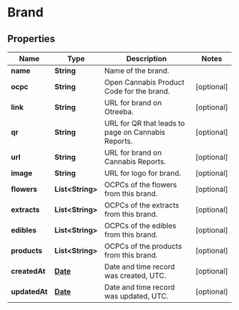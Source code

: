 
# Brand

## Properties
Name | Type | Description | Notes
------------ | ------------- | ------------- | -------------
**name** | **String** | Name of the brand. | 
**ocpc** | **String** | Open Cannabis Product Code for the brand. |  [optional]
**link** | **String** | URL for brand on Otreeba. |  [optional]
**qr** | **String** | URL for QR that leads to page on Cannabis Reports. |  [optional]
**url** | **String** | URL for brand on Cannabis Reports. |  [optional]
**image** | **String** | URL for logo for brand. |  [optional]
**flowers** | **List&lt;String&gt;** | OCPCs of the flowers from this brand. |  [optional]
**extracts** | **List&lt;String&gt;** | OCPCs of the extracts from this brand. |  [optional]
**edibles** | **List&lt;String&gt;** | OCPCs of the edibles from this brand. |  [optional]
**products** | **List&lt;String&gt;** | OCPCs of the products from this brand. |  [optional]
**createdAt** | [**Date**](Date.md) | Date and time record was created, UTC. |  [optional]
**updatedAt** | [**Date**](Date.md) | Date and time record was updated, UTC. |  [optional]



